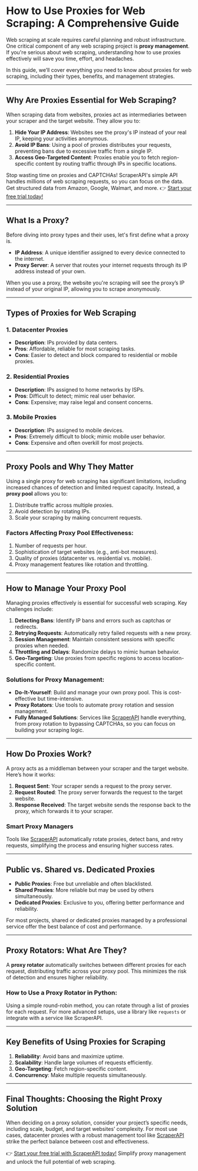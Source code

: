 # How to Use Proxies for Web Scraping: A Comprehensive Guide

Web scraping at scale requires careful planning and robust infrastructure. One critical component of any web scraping project is **proxy management**. If you're serious about web scraping, understanding how to use proxies effectively will save you time, effort, and headaches.

In this guide, we’ll cover everything you need to know about proxies for web scraping, including their types, benefits, and management strategies.

---

## Why Are Proxies Essential for Web Scraping?

When scraping data from websites, proxies act as intermediaries between your scraper and the target website. They allow you to:

1. **Hide Your IP Address**: Websites see the proxy's IP instead of your real IP, keeping your activities anonymous.
2. **Avoid IP Bans**: Using a pool of proxies distributes your requests, preventing bans due to excessive traffic from a single IP.
3. **Access Geo-Targeted Content**: Proxies enable you to fetch region-specific content by routing traffic through IPs in specific locations.

Stop wasting time on proxies and CAPTCHAs! ScraperAPI's simple API handles millions of web scraping requests, so you can focus on the data. Get structured data from Amazon, Google, Walmart, and more. 👉 [Start your free trial today!](https://bit.ly/Scraperapi)

---

## What Is a Proxy?

Before diving into proxy types and their uses, let's first define what a proxy is.

- **IP Address**: A unique identifier assigned to every device connected to the internet.
- **Proxy Server**: A server that routes your internet requests through its IP address instead of your own.

When you use a proxy, the website you're scraping will see the proxy’s IP instead of your original IP, allowing you to scrape anonymously.

---

## Types of Proxies for Web Scraping

### 1. **Datacenter Proxies**
- **Description**: IPs provided by data centers.
- **Pros**: Affordable, reliable for most scraping tasks.
- **Cons**: Easier to detect and block compared to residential or mobile proxies.

### 2. **Residential Proxies**
- **Description**: IPs assigned to home networks by ISPs.
- **Pros**: Difficult to detect; mimic real user behavior.
- **Cons**: Expensive; may raise legal and consent concerns.

### 3. **Mobile Proxies**
- **Description**: IPs assigned to mobile devices.
- **Pros**: Extremely difficult to block; mimic mobile user behavior.
- **Cons**: Expensive and often overkill for most projects.

---

## Proxy Pools and Why They Matter

Using a single proxy for web scraping has significant limitations, including increased chances of detection and limited request capacity. Instead, a **proxy pool** allows you to:

1. Distribute traffic across multiple proxies.
2. Avoid detection by rotating IPs.
3. Scale your scraping by making concurrent requests.

### Factors Affecting Proxy Pool Effectiveness:
1. Number of requests per hour.
2. Sophistication of target websites (e.g., anti-bot measures).
3. Quality of proxies (datacenter vs. residential vs. mobile).
4. Proxy management features like rotation and throttling.

---

## How to Manage Your Proxy Pool

Managing proxies effectively is essential for successful web scraping. Key challenges include:

1. **Detecting Bans**: Identify IP bans and errors such as captchas or redirects.
2. **Retrying Requests**: Automatically retry failed requests with a new proxy.
3. **Session Management**: Maintain consistent sessions with specific proxies when needed.
4. **Throttling and Delays**: Randomize delays to mimic human behavior.
5. **Geo-Targeting**: Use proxies from specific regions to access location-specific content.

### Solutions for Proxy Management:
- **Do-It-Yourself**: Build and manage your own proxy pool. This is cost-effective but time-intensive.
- **Proxy Rotators**: Use tools to automate proxy rotation and session management.
- **Fully Managed Solutions**: Services like [ScraperAPI](https://bit.ly/Scraperapi) handle everything, from proxy rotation to bypassing CAPTCHAs, so you can focus on building your scraping logic.

---

## How Do Proxies Work?

A proxy acts as a middleman between your scraper and the target website. Here’s how it works:

1. **Request Sent**: Your scraper sends a request to the proxy server.
2. **Request Routed**: The proxy server forwards the request to the target website.
3. **Response Received**: The target website sends the response back to the proxy, which forwards it to your scraper.

### Smart Proxy Managers
Tools like [ScraperAPI](https://bit.ly/Scraperapi) automatically rotate proxies, detect bans, and retry requests, simplifying the process and ensuring higher success rates.

---

## Public vs. Shared vs. Dedicated Proxies

- **Public Proxies**: Free but unreliable and often blacklisted.
- **Shared Proxies**: More reliable but may be used by others simultaneously.
- **Dedicated Proxies**: Exclusive to you, offering better performance and reliability.

For most projects, shared or dedicated proxies managed by a professional service offer the best balance of cost and performance.

---

## Proxy Rotators: What Are They?

A **proxy rotator** automatically switches between different proxies for each request, distributing traffic across your proxy pool. This minimizes the risk of detection and ensures higher reliability.

### How to Use a Proxy Rotator in Python:
Using a simple round-robin method, you can rotate through a list of proxies for each request. For more advanced setups, use a library like `requests` or integrate with a service like ScraperAPI.

---

## Key Benefits of Using Proxies for Scraping

1. **Reliability**: Avoid bans and maximize uptime.
2. **Scalability**: Handle large volumes of requests efficiently.
3. **Geo-Targeting**: Fetch region-specific content.
4. **Concurrency**: Make multiple requests simultaneously.

---

## Final Thoughts: Choosing the Right Proxy Solution

When deciding on a proxy solution, consider your project’s specific needs, including scale, budget, and target websites’ complexity. For most use cases, datacenter proxies with a robust management tool like [ScraperAPI](https://bit.ly/Scraperapi) strike the perfect balance between cost and effectiveness.

👉 [Start your free trial with ScraperAPI today!](https://bit.ly/Scraperapi) Simplify proxy management and unlock the full potential of web scraping.
